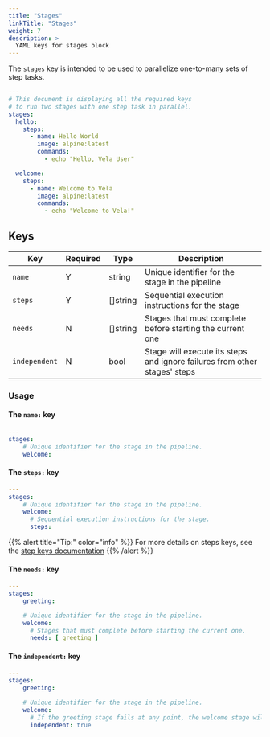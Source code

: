 ```yaml
---
title: "Stages"
linkTitle: "Stages"
weight: 7
description: >
  YAML keys for stages block
---
```


The `stages` key is intended to be used to parallelize one-to-many sets of step tasks.

```yaml
---
# This document is displaying all the required keys
# to run two stages with one step task in parallel.
stages:
  hello:
    steps:
      - name: Hello World
        image: alpine:latest
        commands:
          - echo "Hello, Vela User"

  welcome:
    steps:
      - name: Welcome to Vela
        image: alpine:latest
        commands:
          - echo "Welcome to Vela!"
```

## Keys

| Key           | Required | Type     | Description                                                               |
|---------------|----------|----------|---------------------------------------------------------------------------|
| `name`        | Y        | string   | Unique identifier for the stage in the pipeline                           |
| `steps`       | Y        | []string | Sequential execution instructions for the stage                           |
| `needs`       | N        | []string | Stages that must complete before starting the current one                 |
| `independent` | N        | bool     | Stage will execute its steps and ignore failures from other stages' steps |

### Usage

#### The `name:` key

```yaml
---
stages:
    # Unique identifier for the stage in the pipeline.
    welcome:
```

#### The `steps:` key

```yaml
---
stages:
    # Unique identifier for the stage in the pipeline.
    welcome:
      # Sequential execution instructions for the stage.
      steps:
```

{{% alert title="Tip:" color="info" %}}
For more details on steps keys, see the [step keys documentation](/docs/reference/yaml/steps/#keys)
{{% /alert %}}

#### The `needs:` key

```yaml
---
stages:
    greeting:

    # Unique identifier for the stage in the pipeline.
    welcome:
      # Stages that must complete before starting the current one.
      needs: [ greeting ]
```

#### The `independent:` key

```yaml
---
stages:
    greeting:

    # Unique identifier for the stage in the pipeline.
    welcome:
      # If the greeting stage fails at any point, the welcome stage will continue its execution.
      independent: true
```
